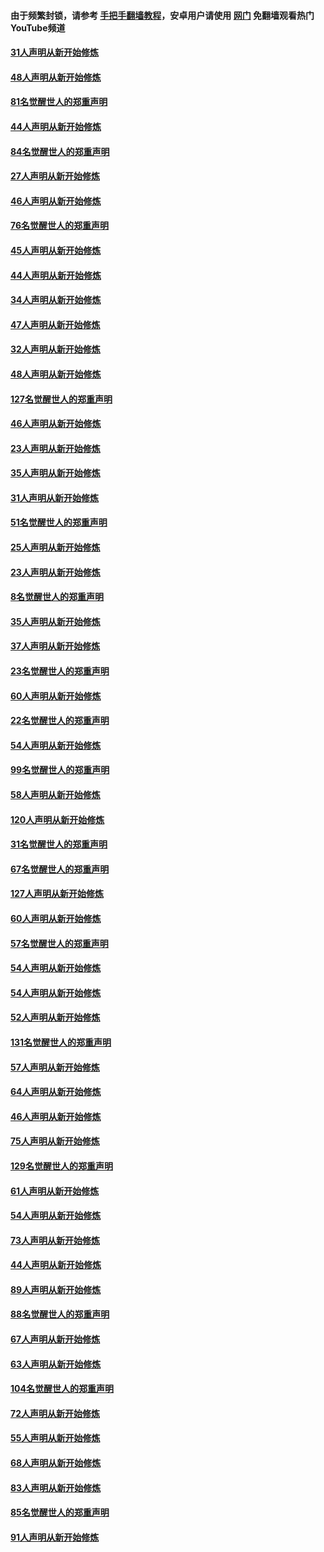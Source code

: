 #### 由于频繁封锁，请参考 [手把手翻墙教程](https://github.com/gfw-breaker/guides/wiki/)，安卓用户请使用 [网门](https://github.com/gfw-breaker/nogfw/blob/master/dl.md?t=03080500) 免翻墙观看热门YouTube频道 

#### [31人声明从新开始修炼](../pages/91/421763.md?t=03080500) 

#### [48人声明从新开始修炼](../pages/91/421605.md?t=03080500) 

#### [81名觉醒世人的郑重声明](../pages/91/421656.md?t=03080500) 

#### [44人声明从新开始修炼](../pages/91/421544.md?t=03080500) 

#### [84名觉醒世人的郑重声明](../pages/91/421543.md?t=03080500) 

#### [27人声明从新开始修炼](../pages/91/421465.md?t=03080500) 

#### [46人声明从新开始修炼](../pages/91/421454.md?t=03080500) 

#### [76名觉醒世人的郑重声明](../pages/91/421453.md?t=03080500) 

#### [45人声明从新开始修炼](../pages/91/421452.md?t=03080500) 

#### [44人声明从新开始修炼](../pages/91/421422.md?t=03080500) 

#### [34人声明从新开始修炼](../pages/91/421322.md?t=03080500) 

#### [47人声明从新开始修炼](../pages/91/421264.md?t=03080500) 

#### [32人声明从新开始修炼](../pages/91/421225.md?t=03080500) 

#### [48人声明从新开始修炼](../pages/91/421202.md?t=03080500) 

#### [127名觉醒世人的郑重声明](../pages/91/421224.md?t=03080500) 

#### [46人声明从新开始修炼](../pages/91/421203.md?t=03080500) 

#### [23人声明从新开始修炼](../pages/91/421138.md?t=03080500) 

#### [35人声明从新开始修炼](../pages/91/421122.md?t=03080500) 

#### [31人声明从新开始修炼](../pages/91/421081.md?t=03080500) 

#### [51名觉醒世人的郑重声明](../pages/91/421080.md?t=03080500) 

#### [25人声明从新开始修炼](../pages/91/421020.md?t=03080500) 

#### [23人声明从新开始修炼](../pages/91/420884.md?t=03080500) 

#### [8名觉醒世人的郑重声明](../pages/91/420883.md?t=03080500) 

#### [35人声明从新开始修炼](../pages/91/420809.md?t=03080500) 

#### [37人声明从新开始修炼](../pages/91/420766.md?t=03080500) 

#### [23名觉醒世人的郑重声明](../pages/91/420765.md?t=03080500) 

#### [60人声明从新开始修炼](../pages/91/420727.md?t=03080500) 

#### [22名觉醒世人的郑重声明](../pages/91/420726.md?t=03080500) 

#### [54人声明从新开始修炼](../pages/91/420529.md?t=03080500) 

#### [99名觉醒世人的郑重声明](../pages/91/420528.md?t=03080500) 

#### [58人声明从新开始修炼](../pages/91/420198.md?t=03080500) 

#### [120人声明从新开始修炼](../pages/91/420141.md?t=03080500) 

#### [31名觉醒世人的郑重声明](../pages/91/420197.md?t=03080500) 

#### [67名觉醒世人的郑重声明](../pages/91/420140.md?t=03080500) 

#### [127人声明从新开始修炼](../pages/91/420082.md?t=03080500) 

#### [60人声明从新开始修炼](../pages/91/420081.md?t=03080500) 

#### [57名觉醒世人的郑重声明](../pages/91/420080.md?t=03080500) 

#### [54人声明从新开始修炼](../pages/91/419533.md?t=03080500) 

#### [54人声明从新开始修炼](../pages/91/419532.md?t=03080500) 

#### [52人声明从新开始修炼](../pages/91/419531.md?t=03080500) 

#### [131名觉醒世人的郑重声明](../pages/91/419530.md?t=03080500) 

#### [57人声明从新开始修炼](../pages/91/419430.md?t=03080500) 

#### [64人声明从新开始修炼](../pages/91/419429.md?t=03080500) 

#### [46人声明从新开始修炼](../pages/91/419428.md?t=03080500) 

#### [75人声明从新开始修炼](../pages/91/419427.md?t=03080500) 

#### [129名觉醒世人的郑重声明](../pages/91/419426.md?t=03080500) 

#### [61人声明从新开始修炼](../pages/91/419198.md?t=03080500) 

#### [54人声明从新开始修炼](../pages/91/419197.md?t=03080500) 

#### [73人声明从新开始修炼](../pages/91/419196.md?t=03080500) 

#### [44人声明从新开始修炼](../pages/91/419075.md?t=03080500) 

#### [89人声明从新开始修炼](../pages/91/419074.md?t=03080500) 

#### [88名觉醒世人的郑重声明](../pages/91/419195.md?t=03080500) 

#### [67人声明从新开始修炼](../pages/91/419073.md?t=03080500) 

#### [63人声明从新开始修炼](../pages/91/419072.md?t=03080500) 

#### [104名觉醒世人的郑重声明](../pages/91/419071.md?t=03080500) 

#### [72人声明从新开始修炼](../pages/91/418902.md?t=03080500) 

#### [55人声明从新开始修炼](../pages/91/418901.md?t=03080500) 

#### [68人声明从新开始修炼](../pages/91/418900.md?t=03080500) 

#### [83人声明从新开始修炼](../pages/91/418757.md?t=03080500) 

#### [85名觉醒世人的郑重声明](../pages/91/418899.md?t=03080500) 

#### [91人声明从新开始修炼](../pages/91/418756.md?t=03080500) 

